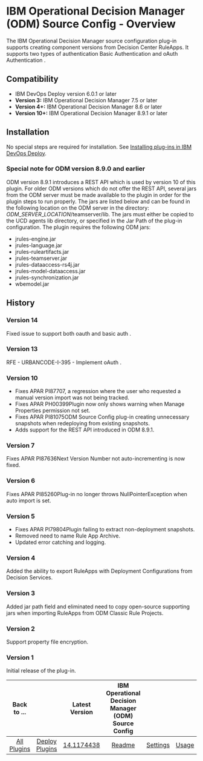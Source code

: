 
# IBM Operational Decision Manager (ODM) Source Config - Overview


The IBM Operational Decision Manager source configuration plug-in supports creating component versions from Decision Center RuleApps. It supports two types of authentication Basic Authentication and oAuth Authentication .

## Compatibility

* IBM DevOps Deploy version 6.0.1 or later
* **Version 3:** IBM Operational Decision Manager 7.5 or later
* **Version 4+:** IBM Operational Decision Manager 8.6 or later
* **Version 10+:** IBM Operational Decision Manager 8.9.1 or later

## Installation

No special steps are required for installation. See [Installing plug-ins in IBM DevOps Deploy](https://community.ibm.com/community/user/wasdevops/blogs/laurel-dickson-bull1/2022/06/13/install-plugins "Installing plug-ins in IBM DevOps Deploy").

### Special note for ODM version 8.9.0 and earlier

ODM version 8.9.1 introduces a REST API which is used by version 10 of this plugin. For older ODM versions which do not offer the REST API, several jars from the ODM server must be made available to the plugin in order for the plugin steps to run properly. The jars are listed below and can be found in the following location on the ODM server in the directory: $ODM\_SERVER\_LOCATION$/teamserver/lib. The jars must either be copied to the UCD agents lib directory, or specified in the Jar Path of the plug-in configuration. The plugin requires the following ODM jars:

* jrules-engine.jar
* jrules-language.jar
* jrules-ruleartifacts.jar
* jrules-teamserver.jar
* jrules-dataaccess-rs4j.jar
* jrules-model-dataaccess.jar
* jrules-synchronization.jar
* wbemodel.jar

## History

### Version 14

Fixed issue to support both oauth and basic auth .

### Version 13

RFE - URBANCODE-I-395 - Implement oAuth .

### Version 10

* Fixes APAR PI87707, a regression where the user who requested a manual version import was not being tracked.
* Fixes APAR PH00399Plugin now only shows warning when Manage Properties permission not set.
* Fixes APAR PI81075ODM Source Config plug-in creating unnecessary snapshots when redeploying from existing snapshots.
* Adds support for the REST API introduced in ODM 8.9.1.

### Version 7

Fixes APAR PI87636Next Version Number not auto-incrementing is now fixed.

### Version 6

Fixes APAR PI85260Plug-in no longer throws NullPointerException when auto import is set.

### Version 5

* Fixes APAR PI79804Plugin failing to extract non-deployment snapshots.
* Removed need to name Rule App Archive.
* Updated error catching and logging.

### Version 4

Added the ability to export RuleApps with Deployment Configurations from Decision Services.

### Version 3

Added jar path field and eliminated need to copy open-source supporting jars when importing RuleApps from ODM Classic Rule Projects.

### Version 2

Support property file encryption.

### Version 1

Initial release of the plug-in.



|Back to ...||Latest Version|IBM Operational Decision Manager (ODM) Source Config ||||
| :---: | :---: | :---: | :---: | :---: | :---: | :---: |
|[All Plugins](../../index.md)|[Deploy Plugins](../README.md)|[14.1174438](https://raw.githubusercontent.com/UrbanCode/IBM-UCD-PLUGINS/main/files/ibm-odm-source-config/ucd-ibm-odm-source-config-14.1174438.zip)|[Readme](README.md)|[Settings](settings.md)|[Usage](usage.md)|[Downloads](downloads.md)|

